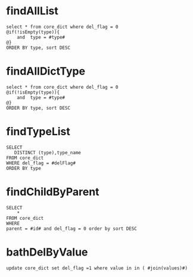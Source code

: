 findAllList
===
	select * from core_dict where del_flag = 0
	@if(!isEmpty(type)){
	    and  type = #type#
	@}
	ORDER BY type, sort DESC
	
findAllDictType
===
	select * from core_dict where del_flag = 0
	@if(!isEmpty(type)){
	    and  type = #type#
	@}
	ORDER BY type, sort DESC	

findTypeList
===
    SELECT
       DISTINCT (type),type_name
    FROM core_dict
    WHERE del_flag = #delFlag#
    ORDER BY type



findChildByParent
===
    SELECT
        *
    FROM core_dict
    WHERE
    parent = #id# and del_flag = 0 order by sort DESC


bathDelByValue
===
    update core_dict set del_flag =1 where value in in ( #join(values)#)
   
